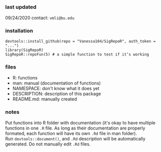 ### last updated
09/24/2020
contact: `vmli@bu.edu`

### installation
`devtools::install_github(repo = "Vanessa104/SigRepoR", auth_token = "...")`  
`library(SigRepoR)`  
`SigRepoR::repoFun(5) # a simple function to test if it’s working`  

### files
* R: functions
* man: manual (documentation of functions)
* NAMESPACE: don't know what it does yet
* DESCRIPTION: description of this package
* README.md: manually created

### notes
Put functions into R folder with documentation (it's okay to have multiple functions in one `.R` file. As long as their documentation are properly formated, each function will have its own `.Rd` file in man folder).  
Run `devtools::document()`, and `.Rd` description will be automatically generated. Do not manually edit `.Rd` files. 
